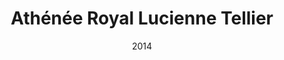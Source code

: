 ---
title : Athénée Royal Lucienne Tellier
location : Anvaing
date : "2014"

option : CESS Section Audiovisuelle & Immersion Néerlandais

result : Prix de fin d'année en section Audiovisuelle

---